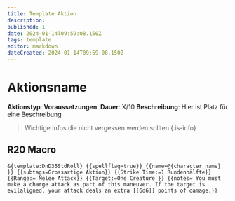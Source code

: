 ```yaml
---
title: Template Aktion
description: 
published: 1
date: 2024-01-14T09:59:08.150Z
tags: template
editor: markdown
dateCreated: 2024-01-14T09:59:08.150Z
---
```


# Aktionsname
**Aktionstyp**:
**Voraussetzungen**:
**Dauer**: X/10
**Beschreibung**:
Hier ist Platz für eine Beschreibung

> Wichtige Infos die nicht vergessen werden sollten
{.is-info}

## R20 Macro

`&{template:DnD35StdRoll} {{spellflag=true}} {{name=@{character_name} }} {{subtags=Grossartige Aktion}} {{Strike Time:=1 Rundenhälfte}} {{Range:= Melee Attack}} {{Target:=One Creature }} {{notes= You must make a charge attack as part of this maneuver. If the target is evilaligned, your attack deals an extra [[6d6]] points of damage.}}`